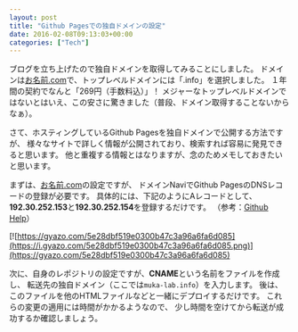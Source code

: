 ```yaml
---
layout: post
title: "Github Pagesでの独自ドメインの設定"
date: 2016-02-08T09:13:03+00:00
categories: ["Tech"]
---
```


ブログを立ち上げたので独自ドメインを取得してみることにしました。
ドメインは[お名前.com](http://www.onamae.com/)で、トップレベルドメインには「.info」を選択しました。
１年間の契約でなんと「269円（手数料込）」！
メジャーなトップレベルドメインではないとはいえ、この安さに驚きました（普段、ドメイン取得することないからなぁ）。

さて、ホスティングしているGithub Pagesを独自ドメインで公開する方法ですが、
様々なサイトで詳しく情報が公開されており、検索すれば容易に発見できると思います。
他と重複する情報とはなりますが、念のためメモしておきたいと思います。

まずは、[お名前.com](http://www.onamae.com/)の設定ですが、
ドメインNaviでGithub PagesのDNSレコードの登録が必要です。
具体的には、下記のようにAレコードとして、**192.30.252.153**と**192.30.252.154**を登録するだけです。
（参考：[Github Help](https://help.github.com/articles/tips-for-configuring-an-a-record-with-your-dns-provider/)）

[![https://gyazo.com/5e28dbf519e0300b47c3a96a6fa6d085](https://i.gyazo.com/5e28dbf519e0300b47c3a96a6fa6d085.png)](https://gyazo.com/5e28dbf519e0300b47c3a96a6fa6d085)

次に、自身のレポジトリの設定ですが、**CNAME**という名前をファイルを作成し、
転送先の独自ドメイン（ここでは`muka-lab.info`）を入力します。
後は、このファイルを他のHTMLファイルなどと一緒にデプロイするだけです。
これらの変更の適用には時間がかかるようなので、
少し時間を空けてから転送が成功するか確認しましょう。



